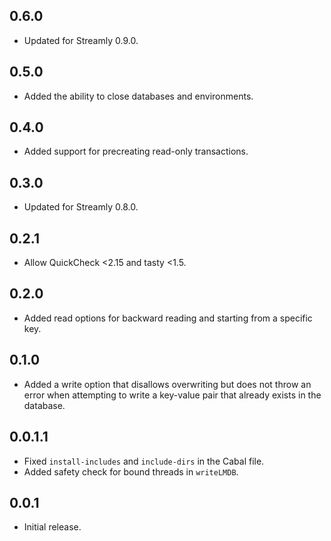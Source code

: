 ## 0.6.0

* Updated for Streamly 0.9.0.

## 0.5.0

* Added the ability to close databases and environments.

## 0.4.0

* Added support for precreating read-only transactions.

## 0.3.0

* Updated for Streamly 0.8.0.

## 0.2.1

* Allow QuickCheck <2.15 and tasty <1.5.

## 0.2.0

* Added read options for backward reading and starting from a specific key.

## 0.1.0

* Added a write option that disallows overwriting but does not throw an error when attempting to write a key-value pair that already exists in the database.

## 0.0.1.1

* Fixed `install-includes` and `include-dirs` in the Cabal file.
* Added safety check for bound threads in `writeLMDB`.

## 0.0.1

* Initial release.

